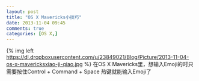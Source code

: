```yaml
---
layout: post
title: "OS X Mavericks小技巧"
date: 2013-11-04 09:45
comments: true
categories: [OS X,]
---
```

{% img left https://dl.dropboxusercontent.com/u/23849021/Blog/Picture/2013-11-04-os-x-mavericksxiao-ji-qiao.jpg %}
在OS X Mavericks里，想输入Emoji的时只需要按住Control + Command + Space 热键就能输入Emoji了
